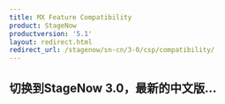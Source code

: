 ```yaml
---
title: MX Feature Compatibility
product: StageNow
productversion: '5.1'
layout: redirect.html
redirect_url: /stagenow/sn-cn/3-0/csp/compatibility/
---
```


## 切换到StageNow 3.0，最新的中文版...











